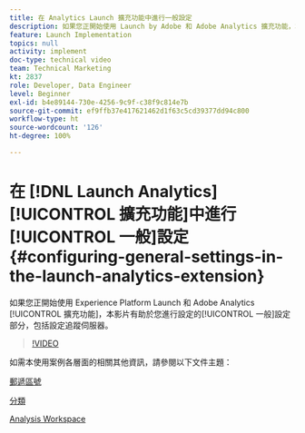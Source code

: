 ```yaml
---
title: 在 Analytics Launch 擴充功能中進行一般設定
description: 如果您正開始使用 Launch by Adobe 和 Adobe Analytics 擴充功能，本影片有助於您進行設定的一般設定部分，包括設定追蹤伺服器。
feature: Launch Implementation
topics: null
activity: implement
doc-type: technical video
team: Technical Marketing
kt: 2837
role: Developer, Data Engineer
level: Beginner
exl-id: b4e89144-730e-4256-9c9f-c38f9c814e7b
source-git-commit: ef9ffb37e417621462d1f63c5cd39377dd94c800
workflow-type: ht
source-wordcount: '126'
ht-degree: 100%

---
```


# 在 [!DNL Launch Analytics] [!UICONTROL 擴充功能]中進行[!UICONTROL 一般]設定 {#configuring-general-settings-in-the-launch-analytics-extension}

如果您正開始使用 Experience Platform Launch 和 Adobe Analytics [!UICONTROL 擴充功能]，本影片有助於您進行設定的[!UICONTROL 一般]設定部分，包括設定追蹤伺服器。

>[!VIDEO](https://video.tv.adobe.com/v/27093/?quality=9)

如需本使用案例各層面的相關其他資訊，請參閱以下文件主題：

[郵遞區號](https://experienceleague.adobe.com/docs/analytics/components/dimensions/zip-code.html?lang=zh-Hant)

[分類](https://experienceleague.adobe.com/docs/analytics/components/classifications/c-classifications.html?lang=zh-Hant)

[Analysis Workspace](https://experienceleague.adobe.com/docs/analytics/analyze/analysis-workspace/analysis-workspace-features.html?lang=zh-Hant)
